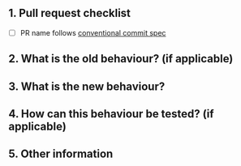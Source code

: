 <!-- NOTE: Please use the following template - it makes the reviewer's lives much easier! -->

## 1. Pull request checklist

<!-- Please make sure to do the following - your PR may not be accepted if any of these aren't completed: -->
- [ ] PR name follows [conventional commit spec](https://www.conventionalcommits.org/en/v1.0.0/)

## 2. What is the old behaviour? (if applicable)
<!-- Please describe the old behaviour that you are modifying. If this PR adds new functionality, leave blank! -->


## 3. What is the new behaviour?
<!-- Please describe the behaviour or changes that are being added by this PR. -->


## 4. How can this behaviour be tested? (if applicable)


## 5. Other information
<!-- Optional: any other information that is important to this PR such as a Loom or screenshots describing behaviour outlined in Step 4. -->

